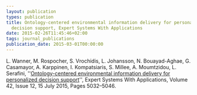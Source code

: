 ```yaml
---
layout: publication
types: publication
title: Ontology-centered environmental information delivery for personalized
  decision support, Expert Systems With Applications
date: 2015-02-26T11:45:46+02:00
tags: journal_publications
publication_date: 2015-03-01T00:00:00
---
```

L. Wanner, M. Rospocher, S. Vrochidis, L. Johansson, N. Bouayad-Aghae, G. Casamayor, A. Karppinen, I. Kompatsiaris, S. Millee, A. Moumtzidou, L. Serafini, ''[Ontology-centered environmental information delivery for personalized decision support](https://www.researchgate.net/publication/274461131_Ontology-centered_environmental_information_delivery_for_personalized_decision_support)'', Expert Systems With Applications, Volume 42, Issue 12, 15 July 2015, Pages 5032–5046.